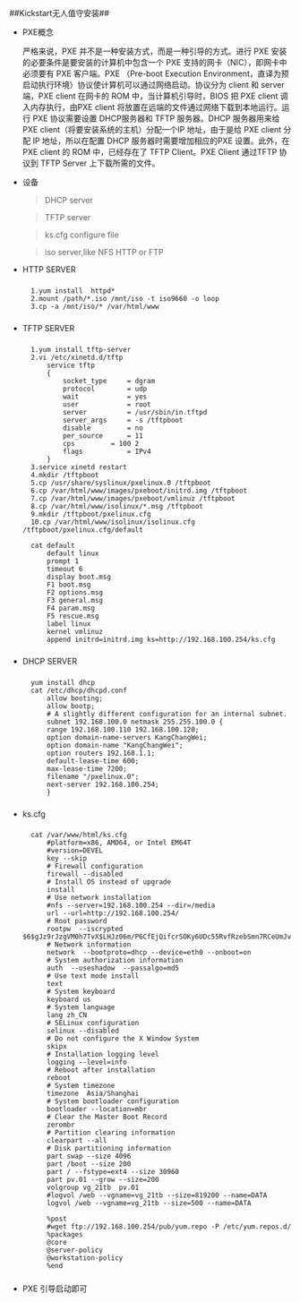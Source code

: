 ##Kickstart无人值守安装##

* PXE概念
	
	严格来说，PXE 并不是一种安装方式，而是一种引导的方式。进行 PXE 安装的必要条件是要安装的计算机中包含一个 PXE 支持的网卡（NIC），即网卡中必须要有 PXE 客户端。PXE （Pre-boot Execution Environment，直译为预启动执行环境）协议使计算机可以通过网络启动。协议分为 client 和 server 端，PXE client 在网卡的 ROM 中，当计算机引导时，BIOS 把 PXE client 调入内存执行，由PXE client 将放置在远端的文件通过网络下载到本地运行。运行 PXE 协议需要设置 DHCP服务器和 TFTP 服务器。DHCP 服务器用来给PXE client（将要安装系统的主机）分配一个IP 地址，由于是给 PXE client 分配 IP 地址，所以在配置 DHCP 服务器时需要增加相应的PXE 设置。此外，在 PXE client 的 ROM 中，已经存在了 TFTP Client。PXE Client 通过TFTP 协议到 TFTP Server 上下载所需的文件。

* 设备
	>DHCP server

	>TFTP server

	>ks.cfg configure file

	>iso server,like NFS HTTP or FTP

	
* HTTP SERVER

	###
		1.yum install  httpd*
		2.mount /path/*.iso /mnt/iso -t iso9660 -o loop
		3.cp -a /mnt/iso/* /var/html/www
	###
	
* TFTP SERVER

	###
		1.yum install tftp-server
		2.vi /etc/xinetd.d/tftp
			service tftp
			{
				socket_type		= dgram
				protocol		= udp
				wait			= yes
				user			= root
				server			= /usr/sbin/in.tftpd
				server_args		= -s /tftpboot
				disable			= no
				per_source		= 11
				cps			= 100 2
				flags			= IPv4
			}
		3.service xinetd restart
		4.mkdir /tftpboot
		5.cp /usr/share/syslinux/pxelinux.0 /tftpboot
	 	6.cp /var/html/www/images/pxeboot/initrd.img /tftpboot
		7.cp /var/html/www/images/pxeboot/vmlinuz /tftpboot
		8.cp /var/html/www/isolinux/*.msg /tftpboot
		9.mkdir /tftpboot/pxelinux.cfg
	 	10.cp /var/html/www/isolinux/isolinux.cfg /tftpboot/pxelinux.cfg/default
		
		cat default
			default linux
			prompt 1
			timeout 6
			display boot.msg
			F1 boot.msg
			F2 options.msg
			F3 general.msg
			F4 param.msg
			F5 rescue.msg
			label linux
			kernel vmlinuz
			append initrd=initrd.img ks=http://192.168.100.254/ks.cfg
	###
	
* DHCP SERVER
	###
		yum install dhcp
		cat /etc/dhcp/dhcpd.conf
		  	allow booting;
		    allow bootp;
		    # A slightly different configuration for an internal subnet.
		    subnet 192.168.100.0 netmask 255.255.100.0 {
		    range 192.168.100.110 192.168.100.120;
		    option domain-name-servers KangChangWei;
		    option domain-name "KangChangWei";
		    option routers 192.168.1.1;
		    default-lease-time 600;
		    max-lease-time 7200;
		    filename "/pxelinux.0";
		    next-server 192.168.100.254;
		    }
	###

* ks.cfg
	###
		cat /var/www/html/ks.cfg
			#platform=x86, AMD64, or Intel EM64T
			#version=DEVEL
			key --skip
			# Firewall configuration
			firewall --disabled
			# Install OS instead of upgrade
			install
			# Use network installation
			#nfs --server=192.168.100.254 --dir=/media
			url --url=http://192.168.100.254/
			# Root password
			rootpw  --iscrypted $6$gJz9rJzgVM0h7TvX$LHJz06m/P6CfEjQifcrSOKy6UDc55RvfRzebSmn7RCeUmJvZ4FLR.oZWsdXqkC3VPgJ9OyW2rzoEbMdyT8t/X.
			# Network information
			network  --bootproto=dhcp --device=eth0 --onboot=on
			# System authorization information
			auth  --useshadow  --passalgo=md5
			# Use text mode install
			text
			# System keyboard
			keyboard us
			# System language
			lang zh_CN
			# SELinux configuration
			selinux --disabled
			# Do not configure the X Window System
			skipx
			# Installation logging level
			logging --level=info
			# Reboot after installation
			reboot
			# System timezone
			timezone  Asia/Shanghai
			# System bootloader configuration
			bootloader --location=mbr
			# Clear the Master Boot Record
			zerombr
			# Partition clearing information
			clearpart --all  
			# Disk partitioning information
			part swap --size 4096 
			part /boot --size 200 
			part / --fstype=ext4 --size 30960
			part pv.01 --grow --size=200
			volgroup vg_21tb  pv.01
			#logvol /web --vgname=vg_21tb --size=819200 --name=DATA
			logvol /web --vgname=vg_21tb --size=500 --name=DATA
			 
			%post
			#wget ftp://192.168.100.254/pub/yum.repo -P /etc/yum.repos.d/
			%packages
			@core
			@server-policy
			@workstation-policy
			%end
	###
	
* PXE 引导启动即可